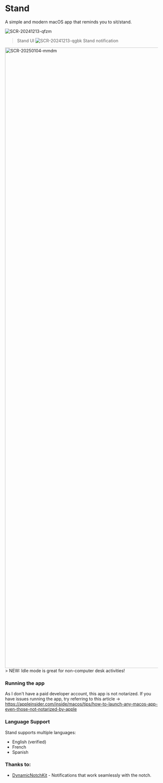# Stand
A simple and modern macOS app that reminds you to sit/stand.

![SCR-20241213-qfzm](https://github.com/user-attachments/assets/9d423a22-48f0-40a9-8dfb-3d0ea2372437)
> Stand UI
![SCR-20241213-qgbk](https://github.com/user-attachments/assets/873b4bff-18cd-4560-8cec-21043f45fd2a)
> Stand notification
<img width="2048" alt="SCR-20250104-mmdm" src="https://github.com/user-attachments/assets/8d31f0c7-2359-494a-aa7d-78d9ece97326" />
> NEW: Idle mode is great for non-computer desk activities!

### Running the app
As I don't have a paid developer account, this app is not notarized.
If you have issues running the app, try referring to this article -> https://appleinsider.com/inside/macos/tips/how-to-launch-any-macos-app-even-those-not-notarized-by-apple

### Language Support
Stand supports multiple languages:
- English (verified)
- French
- Spanish

### Thanks to:
- [DynamicNotchKit](https://github.com/MrKai77/DynamicNotchKit) - Notifications that work seamlessly with the notch.
